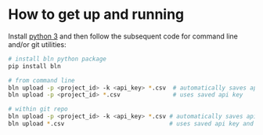 # How to get up and running
Install [python 3](https://www.python.org/downloads/) and then follow the
subsequent code for command line and/or git utilities:
```bash
# install bln python package
pip install bln

# from command line
bln upload -p <project_id> -k <api_key> *.csv  # automatically saves api key
bln upload -p <project_id> *.csv               # uses saved api key

# within git repo
bln upload -p <project_id> -k <api_key> *.csv # automatically saves api key and project id
bln upload *.csv                              # uses saved api key and project id
```
